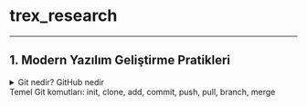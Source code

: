 # trex_research
***

## 1. Modern Yazılım Geliştirme Pratikleri

<details>
<summary>Git nedir? GitHub nedir
<summary>Temel Git komutları: init, clone, add, commit, push, pull, branch, merge
